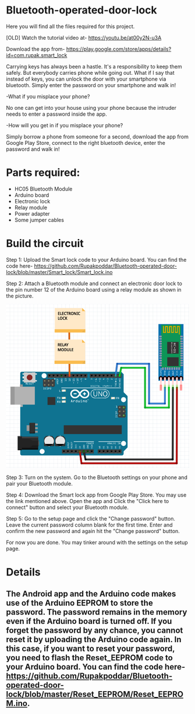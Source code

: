 # Bluetooth-operated-door-lock
Here you will find all the files required for this project.

[OLD] Watch the tutorial video at-
https://youtu.be/at00y2N-u3A

Download the app from-
https://play.google.com/store/apps/details?id=com.rupak.smart_lock

Carrying keys has always been a hastle. It's a responsibility to keep them safely. But everybody carries phone while going out. What if I say that instead of keys, you can unlock the door with your smartphone via bluetooth. Simply enter the password on your smartphone and walk in!

-What if you misplace your phone?

  No one can get into your house using your phone because the intruder needs to enter a password inside the app.
 
-How will you get in if you misplace your phone?

  Simply borrow a phone from someone for a second, download the app from Google Play Store, connect to the right bluetooth device, enter the password and walk in!


# Parts required:
- HC05 Bluetooth Module
- Arduino board
- Electronic lock
- Relay module
- Power adapter
- Some jumper cables

# Build the circuit
Step 1: Upload the Smart lock code to your Arduino board. You can find the code here- https://github.com/Rupakpoddar/Bluetooth-operated-door-lock/blob/master/Smart_lock/Smart_lock.ino

Step 2: Attach a Bluetooth module and connect an electronic door lock to the pin number 12 of the Arduino board using a relay module as shown in the picture.

![Circuit_diagram](https://github.com/Rupakpoddar/Bluetooth-operated-door-lock/blob/master/Circuit%20Diagram.png)

Step 3: Turn on the system. Go to the Bluetooth settings on your phone and pair your Bluetooth module.

Step 4: Download the Smart lock app from Google Play Store. You may use the link mentioned above. Open the app and Click the "Click here to connect" button and select your Bluetooth module.

Step 5: Go to the setup page and click the "Change password" button. Leave the current password column blank for the first time. Enter and confirm the new password and again hit the "Change password" button.

For now you are done. You may tinker around with the settings on the setup page.

# Details
## The Android app and the Arduino code makes use of the Arduino EEPROM to store the password. The password remains in the memory even if the Arduino board is turned off. If you forget the password by any chance, you cannot reset it by uploading the Arduino code again. In this case, if you want to reset your password, you need to flash the Reset_EEPROM code to your Arduino board. You can find the code here- https://github.com/Rupakpoddar/Bluetooth-operated-door-lock/blob/master/Reset_EEPROM/Reset_EEPROM.ino.
